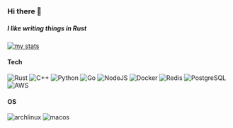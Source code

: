 ### Hi there 👋

##### I like writing things in Rust

<!--
**blueyellowpink/blueyellowpink** is a ✨ _special_ ✨ repository because its `README.md` (this file) appears on your GitHub profile.

Here are some ideas to get you started:

- 🔭 I’m currently working on ...
- 🌱 I’m currently learning AI
- 👯 I’m looking to collaborate on ...
- 🤔 I’m looking for help with ...
- 💬 Ask me about ...
- 📫 How to reach me: ...
- 😄 Pronouns: ...
- ⚡ Fun fact: ...
- 🤔 I don't mind working hard, just don't like working hard on things I don't like.
🌱 I like music.
📫 How to reach me: andrew@trasua.dev

-->

[![my stats](https://github-readme-stats-eight-eta-78.vercel.app/api?username=blueyellowpink&count_private=true&show_icons=true&hide_title=true)](https://github.com/anuraghazra/github-readme-stats)

#### Tech
![Rust](http://img.shields.io/badge/-Rust-000000?style=flat-square&logo=Rust&logoColor=white)
![C++](https://img.shields.io/badge/C%2B%2B-00599C?style=flat-square&logo=c%2B%2B&logoColor=white)
![Python](http://img.shields.io/badge/-Python-3776AB?style=flat-square&logo=python&logoColor=ffff4a)
![Go](https://img.shields.io/badge/Go-00ADD8?style=flat-square&logo=go&logoColor=white)
![NodeJS](https://img.shields.io/badge/-Node.js-43853D?style=flat-square&logo=Node.js&logoColor=00d632)
![Docker](https://img.shields.io/badge/-Docker-2C2255?style=flat-square&logo=docker)
![Redis](https://img.shields.io/badge/-Redis-DC382D?style=flat-square&logo=redis&logoColor=ffffff)
![PostgreSQL](https://img.shields.io/badge/PostgreSQL-316192?style=flat-square&logo=postgresql&logoColor=white)
![AWS](https://img.shields.io/badge/Amazon_AWS-232F3E?style=flat-square&logo=amazon-aws&logoColor=white)

#### OS
![archlinux](http://img.shields.io/badge/-Arch%20Linux-0078D6?style=flat-square&logo=archlinux&logoColor=ffffff)
![macos](https://img.shields.io/badge/mac%20os-000000?style=flat-square&logo=apple&logoColor=white)

